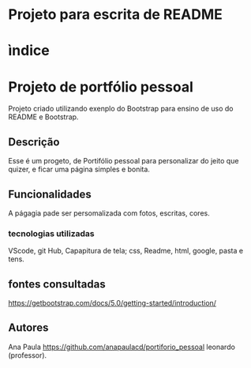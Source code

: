 # Projeto para escrita de README
# ìndice

# Projeto de  portfólio pessoal

Projeto criado utilizando exenplo do Bootstrap para ensino de uso do README e Bootstrap. 

## Descrição 
 Esse é um progeto, de Portifólio pessoal para personalizar do jeito que quizer, e ficar uma página simples e bonita.

## Funcionalidades 
A págagia pade ser persomalizada com fotos, escritas, cores.

### tecnologias utilizadas
VScode, git Hub, Capapitura de tela; css, Readme, html, google, pasta e tens.

## fontes consultadas
https://getbootstrap.com/docs/5.0/getting-started/introduction/

## Autores
Ana Paula https://github.com/anapaulacd/portiforio_pessoal 
leonardo (professor).

